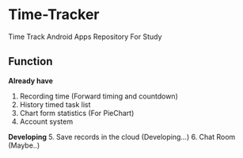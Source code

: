 # Time-Tracker
Time Track Android Apps Repository For Study

## Function
**Already have**
1. Recording time (Forward timing and countdown)
2. History timed task list
3. Chart form statistics (For PieChart)
4. Account system 

**Developing**
5. Save records in the cloud (Developing...)
6. Chat Room (Maybe..)
